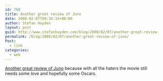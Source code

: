 ```yaml
---
id: 768
title: Another great review of Juno
date: 2008-02-07T09:34:33+00:00
author: Stefan Hayden
layout: post
guid: http://www.stefanhayden.com/blog/2008/02/07/another-great-review-of-juno/
permalink: /blog/2008/02/07/another-great-review-of-juno/
Post:
  - link
categories:
  - web
---
```

<a href="http://www.poppolitics.com/archives/2008/01/juno-from-stereotype-to-critiq">Another great review of Juno</a> because with all the haters the movie still needs some love and hopefully some Oscars.